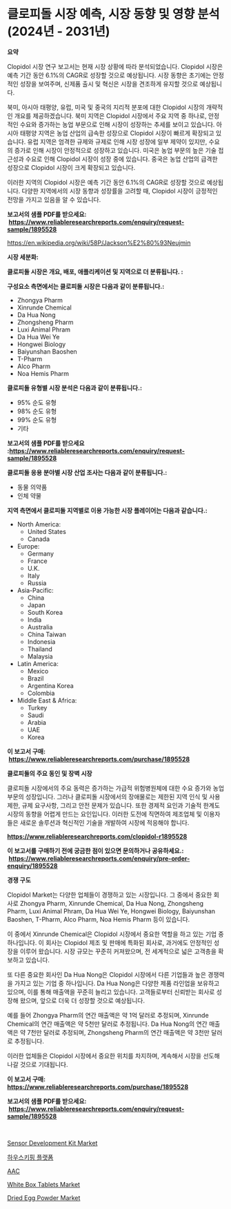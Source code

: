 <p><h1>클로피돌 시장 예측, 시장 동향 및 영향 분석 (2024년 - 2031년)</h1></p><p><strong>요약</strong></p>
<p><p>Clopidol 시장 연구 보고서는 현재 시장 상황에 따라 분석되었습니다. Clopidol 시장은 예측 기간 동안 6.1%의 CAGR로 성장할 것으로 예상됩니다. 시장 동향은 초기에는 안정적인 성장을 보여주며, 신제품 출시 및 혁신은 시장을 견조하게 유지할 것으로 예상됩니다.</p><p>북미, 아시아 태평양, 유럽, 미국 및 중국의 지리적 분포에 대한 Clopidol 시장의 개략적인 개요를 제공하겠습니다. 북미 지역은 Clopidol 시장에서 주요 지역 중 하나로, 안정적인 수요와 증가하는 농업 부문으로 인해 시장이 성장하는 추세를 보이고 있습니다. 아시아 태평양 지역은 농업 산업의 급속한 성장으로 Clopidol 시장이 빠르게 확장되고 있습니다. 유럽 지역은 엄격한 규제와 규제로 인해 시장 성장에 일부 제약이 있지만, 수요의 증가로 인해 시장이 안정적으로 성장하고 있습니다. 미국은 농업 부문의 높은 기술 접근성과 수요로 인해 Clopidol 시장이 성장 중에 있습니다. 중국은 농업 산업의 급격한 성장으로 Clopidol 시장이 크게 확장되고 있습니다.</p><p>이러한 지역의 Clopidol 시장은 예측 기간 동안 6.1%의 CAGR로 성장할 것으로 예상됩니다. 다양한 지역에서의 시장 동향과 성장률을 고려할 때, Clopidol 시장이 긍정적인 전망을 가지고 있음을 알 수 있습니다.</p></p>
<p><strong>보고서의 샘플 PDF를 받으세요: &nbsp;<a href="https://www.reliableresearchreports.com/enquiry/request-sample/1895528">https://www.reliableresearchreports.com/enquiry/request-sample/1895528</a></strong></p>
<p><a href="https://en.wikipedia.org/wiki/58P/Jackson%E2%80%93Neujmin">https://en.wikipedia.org/wiki/58P/Jackson%E2%80%93Neujmin</a></p>
<p><strong>시장 세분화:</strong></p>
<p><strong> 클로피돌 시장은 개요, 배포, 애플리케이션 및 지역으로 더 분류됩니다. :</strong></p>
<p><strong>구성요소 측면에서는 클로피돌 시장은 다음과 같이 분류됩니다.:</strong></p>
<p><ul><li>Zhongya Pharm</li><li>Xinrunde Chemical</li><li>Da Hua Nong</li><li>Zhongsheng Pharm</li><li>Luxi Animal Phram</li><li>Da Hua Wei Ye</li><li>Hongwei Biology</li><li>Baiyunshan Baoshen</li><li>T-Pharm</li><li>Alco Pharm</li><li>Noa Hemis Pharm</li></ul></p>
<p><strong> 클로피돌 유형별 시장 분석은 다음과 같이 분류됩니다.:</strong></p>
<p><ul><li>95% 순도 유형</li><li>98% 순도 유형</li><li>99% 순도 유형</li><li>기타</li></ul></p>
<p><strong>보고서의 샘플 PDF를 받으세요 :<a href="https://www.reliableresearchreports.com/enquiry/request-sample/1895528">https://www.reliableresearchreports.com/enquiry/request-sample/1895528</a></strong></p>
<p><strong> 클로피돌 응용 분야별 시장 산업 조사는 다음과 같이 분류됩니다.:</strong></p>
<p><ul><li>동물 의약품</li><li>인체 약물</li></ul></p>
<p><strong>지역 측면에서 클로피돌 지역별로 이용 가능한 시장 플레이어는 다음과 같습니다.:</strong></p>
<p><ul>
    <li>
        North America:
        <ul>
            <li>United States</li>
            <li>Canada</li>
        </ul>
    </li>
    <li>
        Europe:
        <ul>
            <li>Germany</li>
            <li>France</li>
            <li>U.K.</li>
            <li>Italy</li>
            <li>Russia</li>
        </ul>
    </li>
    <li>
        Asia-Pacific:
        <ul>
            <li>China</li>
            <li>Japan</li>
            <li>South Korea</li>
            <li>India</li>
            <li>Australia</li>
            <li>China Taiwan</li>
            <li>Indonesia</li>
            <li>Thailand</li>
            <li>Malaysia</li>
        </ul>
    </li>
    <li>
        Latin America:
        <ul>
            <li>Mexico</li>
            <li>Brazil</li>
            <li>Argentina Korea</li>
            <li>Colombia</li>
        </ul>
    </li>
    <li>
        Middle East & Africa:
        <ul>
            <li>Turkey</li>
            <li>Saudi</li>
            <li>Arabia</li>
            <li>UAE</li>
            <li>Korea</li>
        </ul>
    </li>
    </ul></p>
<p><strong>이 보고서 구매: &nbsp;<a href="https://www.reliableresearchreports.com/purchase/1895528">https://www.reliableresearchreports.com/purchase/1895528</a></strong></p>
<p><strong>클로피돌의 주요 동인 및 장벽 시장</strong></p>
<p><p>클로피돌 시장에서의 주요 동력은 증가하는 가급적 위험병원체에 대한 수요 증가와 농업 부문의 성장입니다. 그러나 클로피돌 시장에서의 장애물로는 제한된 지역 인식 및 사용제한, 규제 요구사항, 그리고 안전 문제가 있습니다. 또한 경제적 요인과 기술적 한계도 시장의 동향을 어렵게 만드는 요인입니다. 이러한 도전에 직면하여 제조업체 및 이용자들은 새로운 솔루션과 혁신적인 기술을 개발하여 시장에 적응해야 합니다.</p></p>
<p><strong><a href="https://www.reliableresearchreports.com/clopidol-r1895528">https://www.reliableresearchreports.com/clopidol-r1895528</a></strong></p>
<p><strong>이 보고서를 구매하기 전에 궁금한 점이 있으면 문의하거나 공유하세요.: &nbsp;<a href="https://www.reliableresearchreports.com/enquiry/pre-order-enquiry/1895528">https://www.reliableresearchreports.com/enquiry/pre-order-enquiry/1895528</a></strong></p>
<p><strong>경쟁 구도</strong></p>
<p><p>Clopidol Market는 다양한 업체들이 경쟁하고 있는 시장입니다. 그 중에서 중요한 회사로 Zhongya Pharm, Xinrunde Chemical, Da Hua Nong, Zhongsheng Pharm, Luxi Animal Phram, Da Hua Wei Ye, Hongwei Biology, Baiyunshan Baoshen, T-Pharm, Alco Pharm, Noa Hemis Pharm 등이 있습니다.</p><p>이 중에서 Xinrunde Chemical은 Clopidol 시장에서 중요한 역할을 하고 있는 기업 중 하나입니다. 이 회사는 Clopidol 제조 및 판매에 특화된 회사로, 과거에도 안정적인 성장을 이루어 왔습니다. 시장 규모는 꾸준히 커져왔으며, 전 세계적으로 넓은 고객층을 확보하고 있습니다.</p><p>또 다른 중요한 회사인 Da Hua Nong은 Clopidol 시장에서 다른 기업들과 높은 경쟁력을 가지고 있는 기업 중 하나입니다. Da Hua Nong은 다양한 제품 라인업을 보유하고 있으며, 이를 통해 매출액을 꾸준히 늘리고 있습니다. 고객들로부터 신뢰받는 회사로 성장해 왔으며, 앞으로 더욱 더 성장할 것으로 예상됩니다.</p><p>예를 들어 Zhongya Pharm의 연간 매출액은 약 1억 달러로 추정되며, Xinrunde Chemical의 연간 매출액은 약 5천만 달러로 추정됩니다. Da Hua Nong의 연간 매출액은 약 7천만 달러로 추정되며, Zhongsheng Pharm의 연간 매출액은 약 3천만 달러로 추정됩니다.</p><p>이러한 업체들은 Clopidol 시장에서 중요한 위치를 차지하며, 계속해서 시장을 선도해 나갈 것으로 기대됩니다.</p></p>
<p><strong>이 보고서 구매: &nbsp; <a href="https://www.reliableresearchreports.com/purchase/1895528">https://www.reliableresearchreports.com/purchase/1895528</a></strong></p>
<p><strong>보고서의 샘플 PDF를 받으세요: &nbsp;<a href="https://www.reliableresearchreports.com/enquiry/request-sample/1895528">https://www.reliableresearchreports.com/enquiry/request-sample/1895528</a></strong><strong></strong></p>
<p>&nbsp;</p>
<p><p><a href="https://github.com/dancokkoe288/Market-Research-Report-List-1/blob/main/sensor-development-kit-market.md">Sensor Development Kit Market</a></p><p><a href="https://github.com/shampaakter36/Market-Research-Report-List-2/blob/main/924120344719.md">하우스키핑 플랫폼</a></p><p><a href="https://github.com/RandallRunte2023/Market-Research-Report-List-2/blob/main/963638634512.md">AAC</a></p><p><a href="https://github.com/mdkiwi4kiwi/Market-Research-Report-List-1/blob/main/white-box-tablets-market.md">White Box Tablets Market</a></p><p><a href="https://medium.com/@luke.wilson7856/future-trends-in-global-dried-egg-powder-market-market-insights-and-analysis-from-2024-to-2031-in-010acb2a4459">Dried Egg Powder Market</a></p></p>